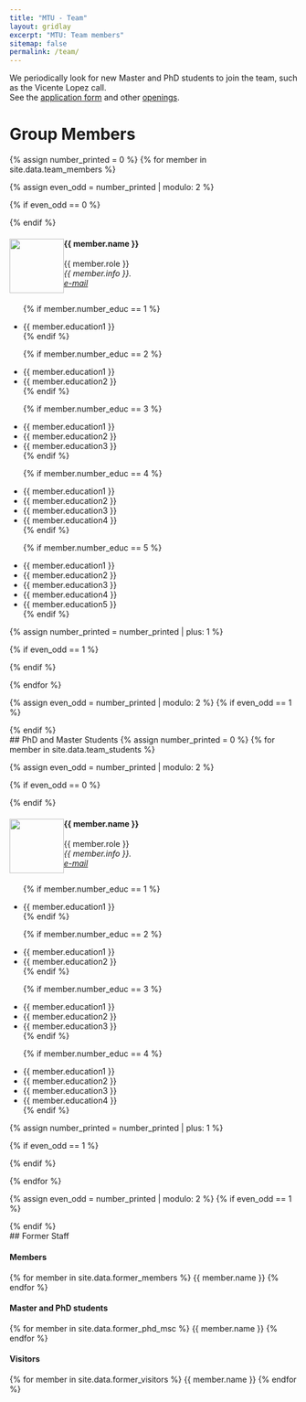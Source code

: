 ```yaml
---
title: "MTU - Team"
layout: gridlay
excerpt: "MTU: Team members"
sitemap: false
permalink: /team/
---
```



 We periodically look for new Master and PhD students to join the team, such as the Vicente Lopez call.  
 See the [application form](https://eurecat.talentclue.com/en/node/31197277/12623479) and other [openings](https://eurecat.org/eurecat/treballa-amb-nosaltres/).

<!-- Jump to [staff](#staff), [master and bachelor students](#master-and-bachelor-students), [alumni](#alumni), [administrative support](#administrative-support), [lab visitors](#lab-visitors). -->


# Group Members

<!-- In alphabetical order. -->

<!-- ## Staff -->
{% assign number_printed = 0 %}
{% for member in site.data.team_members %}

{% assign even_odd = number_printed | modulo: 2 %}

{% if even_odd == 0 %}
<div class="row">
{% endif %}

<div class="col-lg-6 clearfix">
  <img src="{{ site.url }}{{ site.baseurl }}/assets/team/{{ member.photo }}" class="img-responsive" width="95em" style="float: left" />
  <h4>{{ member.name }}</h4>
  <!-- <i>{{ member.info }}<br>email: <{{ member.email | encode_email }}></i> -->
  {{ member.role }}<br><i>{{ member.info }}.<br><a href="mailto:{{ member.email | encode_email }}" title="e-mail">e-mail</a></i>  
  <ul style="overflow: hidden">

  {% if member.number_educ == 1 %}
  <li> {{ member.education1 }} </li>
  {% endif %}

  {% if member.number_educ == 2 %}
  <li> {{ member.education1 }} </li>
  <li> {{ member.education2 }} </li>
  {% endif %}

  {% if member.number_educ == 3 %}
  <li> {{ member.education1 }} </li>
  <li> {{ member.education2 }} </li>
  <li> {{ member.education3 }} </li>
  {% endif %}

  {% if member.number_educ == 4 %}
  <li> {{ member.education1 }} </li>
  <li> {{ member.education2 }} </li>
  <li> {{ member.education3 }} </li>
  <li> {{ member.education4 }} </li>
  {% endif %}

  {% if member.number_educ == 5 %}
  <li> {{ member.education1 }} </li>
  <li> {{ member.education2 }} </li>
  <li> {{ member.education3 }} </li>
  <li> {{ member.education4 }} </li>
  <li> {{ member.education5 }} </li>
  {% endif %}

  </ul>
</div>

{% assign number_printed = number_printed | plus: 1 %}

{% if even_odd == 1 %}
</div>
{% endif %}

{% endfor %}

{% assign even_odd = number_printed | modulo: 2 %}
{% if even_odd == 1 %}
</div>
{% endif %}

<br>
## PhD and Master Students
{% assign number_printed = 0 %}
{% for member in site.data.team_students %}

{% assign even_odd = number_printed | modulo: 2 %}

{% if even_odd == 0 %}
<div class="row">
{% endif %}

<div class="col-lg-6 clearfix">
  <img src="{{ site.url }}{{ site.baseurl }}/assets/team/{{ member.photo }}" class="img-responsive" width="95em" style="float: left" />
  <h4>{{ member.name }}</h4>
  {{ member.role }}<br><i>{{ member.info }}.<br><a href="mailto:{{ member.email | encode_email }}" title="e-mail">e-mail</a></i>  
  <ul style="overflow: hidden">

  {% if member.number_educ == 1 %}
  <li> {{ member.education1 }} </li>
  {% endif %}

  {% if member.number_educ == 2 %}
  <li> {{ member.education1 }} </li>
  <li> {{ member.education2 }} </li>
  {% endif %}

  {% if member.number_educ == 3 %}
  <li> {{ member.education1 }} </li>
  <li> {{ member.education2 }} </li>
  <li> {{ member.education3 }} </li>
  {% endif %}

  {% if member.number_educ == 4 %}
  <li> {{ member.education1 }} </li>
  <li> {{ member.education2 }} </li>
  <li> {{ member.education3 }} </li>
  <li> {{ member.education4 }} </li>
  {% endif %}

  </ul>
</div>

{% assign number_printed = number_printed | plus: 1 %}

{% if even_odd == 1 %}
</div>
{% endif %}

{% endfor %}

{% assign even_odd = number_printed | modulo: 2 %}
{% if even_odd == 1 %}
</div>
{% endif %}

<br>
## Former Staff
<div class="row">

<div class="col-sm-4 clearfix">
<h4>Members</h4>
{% for member in site.data.former_members %}
{{ member.name }}
{% endfor %}
</div>

<div class="col-sm-4 clearfix">
<h4>Master and PhD students</h4>
{% for member in site.data.former_phd_msc %}
{{ member.name }}
{% endfor %}
</div>

<div class="col-sm-4 clearfix">
<h4>Visitors</h4>
{% for member in site.data.former_visitors %}
{{ member.name }}
{% endfor %}
</div>

</div>
